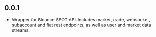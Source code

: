 ## 0.0.1

* Wrapper for Binance SPOT API. Includes market, trade, websocket, subaccount and fiat rest endpoints, as well as user and market data streams.
